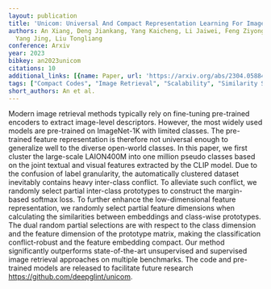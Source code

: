 ```yaml
---
layout: publication
title: 'Unicom: Universal And Compact Representation Learning For Image Retrieval'
authors: An Xiang, Deng Jiankang, Yang Kaicheng, Li Jaiwei, Feng Ziyong, Guo Jia,
  Yang Jing, Liu Tongliang
conference: Arxiv
year: 2023
bibkey: an2023unicom
citations: 10
additional_links: [{name: Paper, url: 'https://arxiv.org/abs/2304.05884'}]
tags: ["Compact Codes", "Image Retrieval", "Scalability", "Similarity Search", "Supervised", "Unsupervised"]
short_authors: An et al.
---
```

Modern image retrieval methods typically rely on fine-tuning pre-trained
encoders to extract image-level descriptors. However, the most widely used
models are pre-trained on ImageNet-1K with limited classes. The pre-trained
feature representation is therefore not universal enough to generalize well to
the diverse open-world classes. In this paper, we first cluster the large-scale
LAION400M into one million pseudo classes based on the joint textual and visual
features extracted by the CLIP model. Due to the confusion of label
granularity, the automatically clustered dataset inevitably contains heavy
inter-class conflict. To alleviate such conflict, we randomly select partial
inter-class prototypes to construct the margin-based softmax loss. To further
enhance the low-dimensional feature representation, we randomly select partial
feature dimensions when calculating the similarities between embeddings and
class-wise prototypes. The dual random partial selections are with respect to
the class dimension and the feature dimension of the prototype matrix, making
the classification conflict-robust and the feature embedding compact. Our
method significantly outperforms state-of-the-art unsupervised and supervised
image retrieval approaches on multiple benchmarks. The code and pre-trained
models are released to facilitate future research
https://github.com/deepglint/unicom.